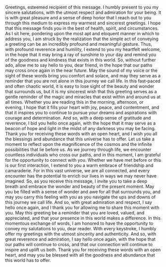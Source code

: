 Greetings, esteemed recipient of this message. I humbly present to you my sincere salutations, with the utmost respect and admiration for your being. It is with great pleasure and a sense of deep honor that I reach out to you through this medium to express my warmest and sincerest greetings. I hope that this message finds you in the best of health, spirit, and circumstances. As I sit here, pondering upon the most apt and eloquent manner in which to address you, I am struck by the realization that the simple act of conveying a greeting can be an incredibly profound and meaningful gesture. Thus, with profound reverence and humility, I extend to you my heartfelt welcome, in the hope that it may bring a ray of sunshine to your day and remind you of the goodness and kindness that exists in this world. So, without further ado, allow me to say hello to you, dear friend, in the hope that our paths may cross once again in the near future. May the sound of my voice or the sight of these words bring you comfort and solace, and may they serve as a reminder that you are not alone in this journey we call life. In this fast-paced and often chaotic world, it is easy to lose sight of the beauty and wonder that surrounds us, but it is my sincerest wish that this greeting serves as a gentle reminder of the magic and miracles that exist within and around us at all times. Whether you are reading this in the morning, afternoon, or evening, I hope that it fills your heart with joy, peace, and contentment, and that it inspires you to continue to pursue your dreams and aspirations with courage and determination. And so, with a deep sense of gratitude and reverence, I bid you hello once again, with the hope that it may serve as a beacon of hope and light in the midst of any darkness you may be facing. Thank you for receiving these words with an open heart, and I wish you all the blessings and abundance that this universe has to offer. Let us take a moment to reflect upon the magnificence of the cosmos and the infinite possibilities that lie before us. As we journey through life, we encounter countless individuals who cross our paths, and in this moment, I am grateful for the opportunity to connect with you. Whether we have met before or this is our first interaction, I extend to you a warm embrace of friendship and camaraderie. For in this vast universe, we are all connected, and every encounter has the potential to enrich our lives in ways we may never have imagined. So, as you receive this message, I invite you to take a deep breath and embrace the wonder and beauty of the present moment. May you be filled with a sense of wonder and awe for all that surrounds you, and may you carry this feeling with you as you navigate the ups and downs of this journey we call life. And so, with great admiration and respect, I say hello once again, and I thank you for allowing me to share this moment with you. May this greeting be a reminder that you are loved, valued, and appreciated, and that your presence in this world makes a difference. In this momentous exchange of words, I am honored to have the opportunity to convey my salutations to you, dear reader. With every keystroke, I humbly offer my greetings with the utmost sincerity and authenticity. And so, with great reverence and admiration, I say hello once again, with the hope that our paths will continue to cross, and that our connection will continue to inspire and uplift us both. Thank you for receiving these words with an open heart, and may you be blessed with all the goodness and abundance that this world has to offer.
